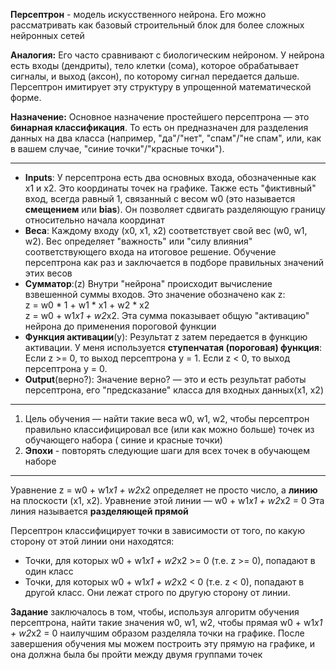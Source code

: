 
**Персептрон** - модель искусственного нейрона. Его можно рассматривать как базовый строительный блок для более сложных нейронных сетей

**Аналогия:** Его часто сравнивают с биологическим нейроном. У нейрона есть входы (дендриты), тело клетки (сома), которое обрабатывает сигналы, и выход (аксон), по которому сигнал передается дальше. Персептрон имитирует эту структуру в упрощенной математической форме.

**Назначение:** Основное назначение простейшего персептрона — это **бинарная классификация**. То есть он предназначен для разделения данных на два класса (например, "да"/"нет", "спам"/"не спам", или, как в вашем случае, "синие точки"/"красные точки").

---

- **Inputs**: У персептрона есть два основных входа, обозначенные как x1 и x2. Это координаты точек на графике. Также есть "фиктивный" вход, всегда равный 1, связанный с весом w0 (это называется **смещением** или **bias**). Он позволяет сдвигать разделяющую границу относительно начала координат
- **Веса**: Каждому входу (x0, x1, x2) соответствует свой вес (w0, w1, w2). Вес определяет "важность" или "силу влияния" соответствующего входа на итоговое решение. Обучение персептрона как раз и заключается в подборе правильных значений этих весов
- **Сумматор**:(z) Внутри "нейрона" происходит вычисление взвешенной суммы входов. Это значение обозначено как z:  
z = w0 * 1 + w1 * x1 + w2 * x2  
z = w0 + w1*x1 + w2*x2. Эта сумма показывает общую "активацию" нейрона до применения пороговой функции
- **Функция активации**(y): Результат z затем передается в функцию активации. У меня используется **ступенчатая (пороговая) функция**: Если z >= 0, то выход персептрона y = 1. Если z < 0, то выход персептрона y = 0.
- **Output**(верно?): Значение верно? — это и есть результат работы персептрона, его "предсказание" класса для входных данных(x1, x2)
---

1. Цель обучения — найти такие веса w0, w1, w2, чтобы персептрон правильно классифицировал все (или как можно больше) точек из обучающего набора ( синие и красные точки)
2. **Эпохи** - повторять следующие шаги для всех точек в обучающем наборе

---


Уравнение z = w0 + w1*x1 + w2*x2 определяет не просто число, а **линию** на плоскости (x1, x2). Уравнение этой линии — w0 + w1*x1 + w2*x2 = 0
Эта линия называется **разделяющей прямой**

Персептрон классифицирует точки в зависимости от того, по какую сторону от этой линии они находятся:
- Точки, для которых w0 + w1*x1 + w2*x2 >= 0 (т.е. z >= 0), попадают в один класс
- Точки, для которых w0 + w1*x1 + w2*x2 < 0 (т.е. z < 0), попадают в другой класс. Они лежат строго по другую сторону от линии.


**Задание** заключалось в том, чтобы, используя алгоритм обучения персептрона, найти такие значения w0, w1, w2, чтобы прямая w0 + w1*x1 + w2*x2 = 0 наилучшим образом разделяла точки на графике. После завершения обучения мы можем построить эту прямую на графике, и она должна была бы пройти между двумя группами точек